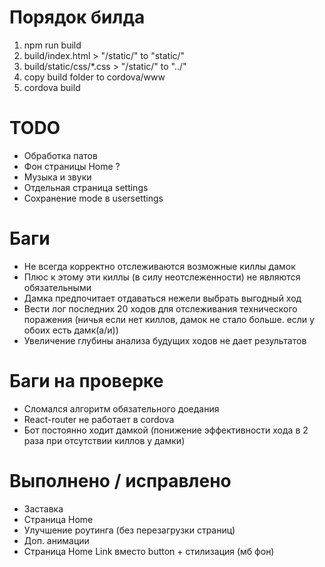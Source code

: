# Порядок билда

1. npm run build
2. build/index.html > "/static/" to "static/"
3. build/static/css/*.css > "/static/" to "../"
4. copy build folder to cordova/www
5. cordova build

# TODO
- Обработка патов
- Фон страницы Home ?
- Музыка и звуки
- Отдельная страница settings
- Сохранение mode в usersettings

# Баги
- Не всегда корректно отслеживаются возможные киллы дамок
- Плюс к этому эти киллы (в силу неотслеженности) не являются обязательными
- Дамка предпочитает отдаваться нежели выбрать выгодный ход
- Вести лог последних 20 ходов для отслеживания технического поражения (ничья если нет киллов, дамок не стало больше. если у обоих есть дамк(а/и))
- Увеличение глубины анализа будущих ходов не дает результатов

# Баги на проверке
+ Сломался алгоритм обязательного доедания
+ React-router не работает в cordova
+ Бот постоянно ходит дамкой (понижение эффективности хода в 2 раза при отсутствии киллов у дамки)

# Выполнено / исправлено
+ Заставка
+ Страница Home
+ Улучшение роутинга (без перезагрузки страниц)
+ Доп. анимации
+ Страница Home Link вместо button + стилизация (мб фон)